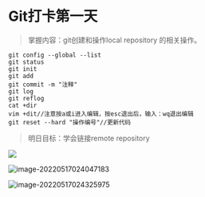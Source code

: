 # Git打卡第一天

> 掌握内容：git创建和操作local repository 的相关操作。

```git
git config --global --list
git status
git init
git add
git commit -m "注释"
git log
git reflog
cat +dir
vim +dit//注意按a或i进入编辑，按esc退出后，输入：wq退出编辑
git reset --hard "操作编号"//更新代码
```

> 明日目标：学会链接remote repository

![](C:\Users\Detachment\AppData\Roaming\Typora\typora-user-images\image-20220517023711393.png)



![image-20220517024047183](C:\Users\Detachment\AppData\Roaming\Typora\typora-user-images\image-20220517024047183.png)

![image-20220517024325975](C:\Users\Detachment\AppData\Roaming\Typora\typora-user-images\image-20220517024325975.png)